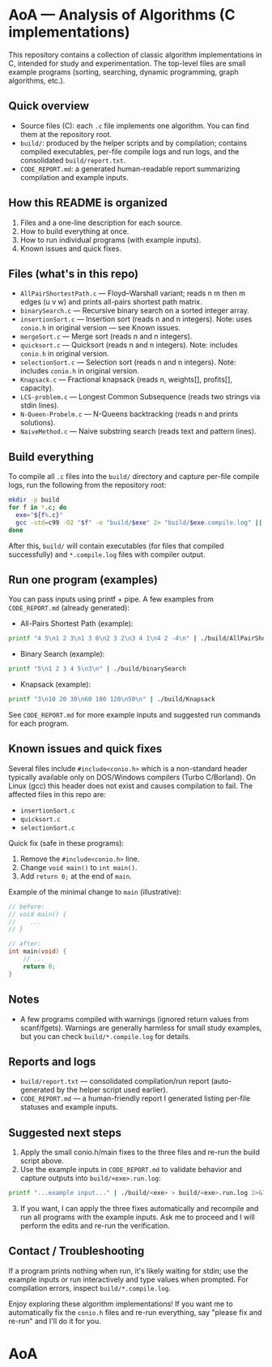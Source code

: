 # AoA — Analysis of Algorithms (C implementations)

This repository contains a collection of classic algorithm implementations in C, intended for study and experimentation. The top-level files are small example programs (sorting, searching, dynamic programming, graph algorithms, etc.).

Quick overview
--------------
- Source files (C): each `.c` file implements one algorithm. You can find them at the repository root.
- `build/`: produced by the helper scripts and by compilation; contains compiled executables, per-file compile logs and run logs, and the consolidated `build/report.txt`.
- `CODE_REPORT.md`: a generated human-readable report summarizing compilation and example inputs.

How this README is organized
---------------------------
1. Files and a one-line description for each source.
2. How to build everything at once.
3. How to run individual programs (with example inputs).
4. Known issues and quick fixes.

Files (what's in this repo)
---------------------------
- `AllPairShortestPath.c` — Floyd–Warshall variant; reads n m then m edges (u v w) and prints all-pairs shortest path matrix.
- `binarySearch.c` — Recursive binary search on a sorted integer array.
- `insertionSort.c` — Insertion sort (reads n and n integers). Note: uses `conio.h` in original version — see Known issues.
- `mergeSort.c` — Merge sort (reads n and n integers).
- `quicksort.c` — Quicksort (reads n and n integers). Note: includes `conio.h` in original version.
- `selectionSort.c` — Selection sort (reads n and n integers). Note: includes `conio.h` in original version.
- `Knapsack.c` — Fractional knapsack (reads n, weights[], profits[], capacity).
- `LCS-problem.c` — Longest Common Subsequence (reads two strings via stdin lines).
- `N-Queen-Probelm.c` — N-Queens backtracking (reads n and prints solutions).
- `NaiveMethod.c` — Naive substring search (reads text and pattern lines).

Build everything
----------------
To compile all `.c` files into the `build/` directory and capture per-file compile logs, run the following from the repository root:

```bash
mkdir -p build
for f in *.c; do
  exe="${f%.c}"
  gcc -std=c99 -O2 "$f" -o "build/$exe" 2> "build/$exe.compile.log" || true
done
```

After this, `build/` will contain executables (for files that compiled successfully) and `*.compile.log` files with compiler output.

Run one program (examples)
--------------------------
You can pass inputs using printf + pipe. A few examples from `CODE_REPORT.md` (already generated):

- All-Pairs Shortest Path (example):

```bash
printf "4 5\n1 2 3\n1 3 8\n2 3 2\n3 4 1\n4 2 -4\n" | ./build/AllPairShortestPath
```

- Binary Search (example):

```bash
printf "5\n1 2 3 4 5\n3\n" | ./build/binarySearch
```

- Knapsack (example):

```bash
printf "3\n10 20 30\n60 100 120\n50\n" | ./build/Knapsack
```

See `CODE_REPORT.md` for more example inputs and suggested run commands for each program.

Known issues and quick fixes
---------------------------
Several files include `#include<conio.h>` which is a non-standard header typically available only on DOS/Windows compilers (Turbo C/Borland). On Linux (gcc) this header does not exist and causes compilation to fail. The affected files in this repo are:

- `insertionSort.c`
- `quicksort.c`
- `selectionSort.c`

Quick fix (safe in these programs):

1. Remove the `#include<conio.h>` line.
2. Change `void main()` to `int main()`.
3. Add `return 0;` at the end of `main`.

Example of the minimal change to `main` (illustrative):

```c
// before:
// void main() {
//    ...
// }

// after:
int main(void) {
    // ...
    return 0;
}
```

Notes
-----
- A few programs compiled with warnings (ignored return values from scanf/fgets). Warnings are generally harmless for small study examples, but you can check `build/*.compile.log` for details.

Reports and logs
----------------
- `build/report.txt` — consolidated compilation/run report (auto-generated by the helper script used earlier).
- `CODE_REPORT.md` — a human-friendly report I generated listing per-file statuses and example inputs.

Suggested next steps
--------------------
1. Apply the small conio.h/main fixes to the three files and re-run the build script above.
2. Use the example inputs in `CODE_REPORT.md` to validate behavior and capture outputs into `build/<exe>.run.log`:

```bash
printf "...example input..." | ./build/<exe> > build/<exe>.run.log 2>&1
```

3. If you want, I can apply the three fixes automatically and recompile and run all programs with the example inputs. Ask me to proceed and I will perform the edits and re-run the verification.

Contact / Troubleshooting
-------------------------
If a program prints nothing when run, it's likely waiting for stdin; use the example inputs or run interactively and type values when prompted. For compilation errors, inspect `build/*.compile.log`.

Enjoy exploring these algorithm implementations! If you want me to automatically fix the `conio.h` files and re-run everything, say "please fix and re-run" and I'll do it for you.
# AoA